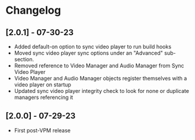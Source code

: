 # Changelog

## [2.0.1] - 07-30-23

- Added default-on option to sync video player to run build hooks
- Moved sync video player sync options under an "Advanced" sub-section.
- Removed reference to Video Manager and Audio Manager from Sync Video Player
- Video Manager and Audio Manager objects register themselves with a video player on startup
- Updated sync video player integrity check to look for none or duplicate managers referencing it

## [2.0.0] - 07-29-23

- First post-VPM release
